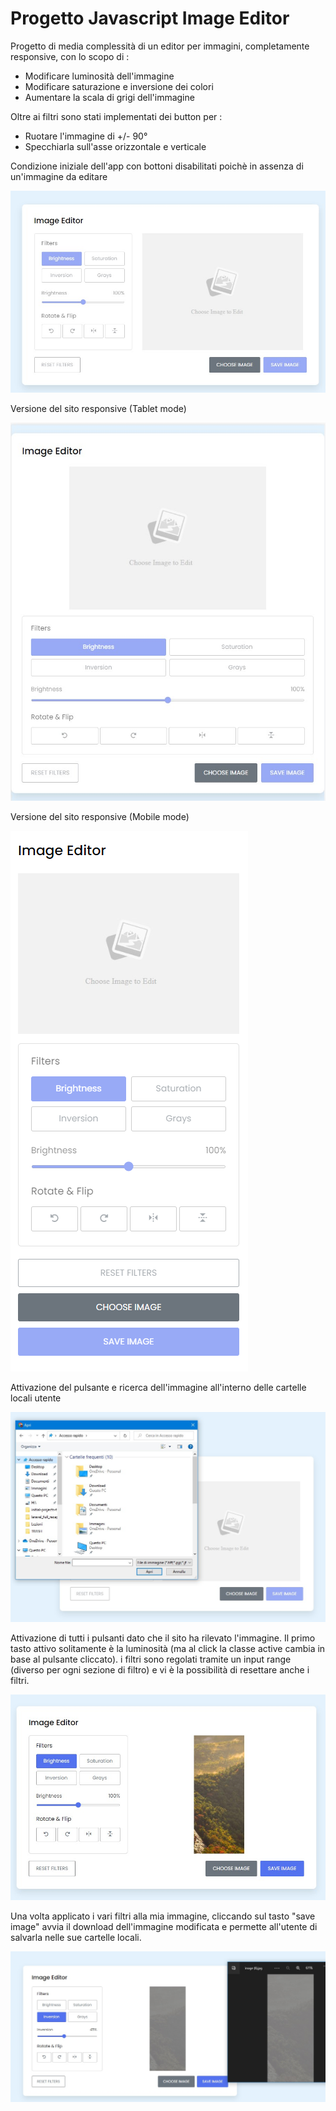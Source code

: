 # Progetto Javascript Image Editor

Progetto di media complessità di un editor per immagini, completamente responsive, con lo scopo di :

- Modificare luminosità dell'immagine
- Modificare saturazione e inversione dei colori
- Aumentare la scala di grigi dell'immagine

Oltre ai filtri sono stati implementati dei button per :

- Ruotare l'immagine di +/- 90°
- Specchiarla sull'asse orizzontale e verticale

Condizione iniziale dell'app con bottoni disabilitati poichè in assenza di un'immagine da editare

![Inizio](./condizione-iniziale.jpg)

Versione del sito responsive (Tablet mode)

![Tablet](./sezione-tablet.jpg)

Versione del sito responsive (Mobile mode)

![Mobile Phone](./sezione-mobile.png)

Attivazione del pulsante e ricerca dell'immagine all'interno delle cartelle locali utente

![Click sul pulsante per cercare immagine](./click-choose.jpg)

Attivazione di tutti i pulsanti dato che il sito ha rilevato l'immagine. Il primo tasto attivo solitamente è la luminosità (ma al click la classe active cambia in base al pulsante cliccato). i filtri sono regolati tramite un input range (diverso per ogni sezione di filtro) e vi è la possibilità di resettare anche i filtri.

![Sezione dell'APP una volta che ha ricevuto immagine](./attivazione-app.jpg)

Una volta applicato i vari filtri alla mia immagine, cliccando sul tasto "save image" avvia il download dell'immagine modificata e permette all'utente di salvarla nelle sue cartelle locali.

![Salvare Immagine](./save-image.jpg)
